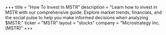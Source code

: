 +++
title = "How To Invest In MSTR"
description = "Learn how to invest in MSTR with our comprehensive guide. Explore market trends, financials, and the social pulse to help you make informed decisions when analyzing $MSTR."
ticker = "MSTR"
layout = "stocks"
company = "Microstrategy Inc. (MSTR)"
+++

